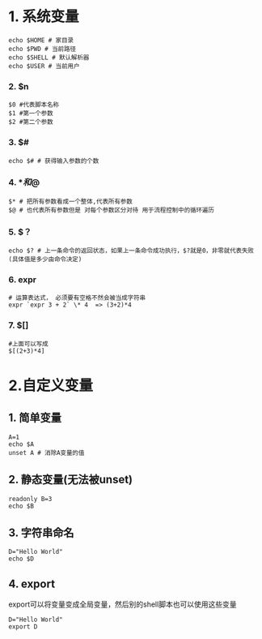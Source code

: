 # 1. 系统变量

```shell
echo $HOME # 家目录
echo $PWD # 当前路径
echo $SHELL # 默认解析器
echo $USER # 当前用户
```

### 2. $n

```shell
$0 #代表脚本名称
$1 #第一个参数
$2 #第二个参数
```

### 3. $#

```shell
echo $# # 获得输入参数的个数
```

### 4. $*和$@

```shell
$* # 把所有参数看成一个整体,代表所有参数
$@ # 也代表所有参数但是 对每个参数区分对待 用于流程控制中的循环遍历
```

### 5. $？

```shell
echo $? # 上一条命令的返回状态，如果上一条命令成功执行，$?就是0，非零就代表失败(具体值是多少由命令决定)
```

### 6. expr

```shell
# 运算表达式， 必须要有空格不然会被当成字符串
expr `expr 3 + 2` \* 4  => (3+2)*4
```

### 7. $[]

```shell
#上面可以写成
$[(2+3)*4]
```





# 2.自定义变量

## 1. 简单变量

```shell
A=1
echo $A
unset A # 消除A变量的值
```

## 2. 静态变量(无法被unset)

```shell
readonly B=3
echo $B    
```

## 3. 字符串命名

```shell
D="Hello World"
echo $D
```

## 4. export

export可以将变量变成全局变量，然后别的shell脚本也可以使用这些变量

```shell
D="Hello World"
export D
```

